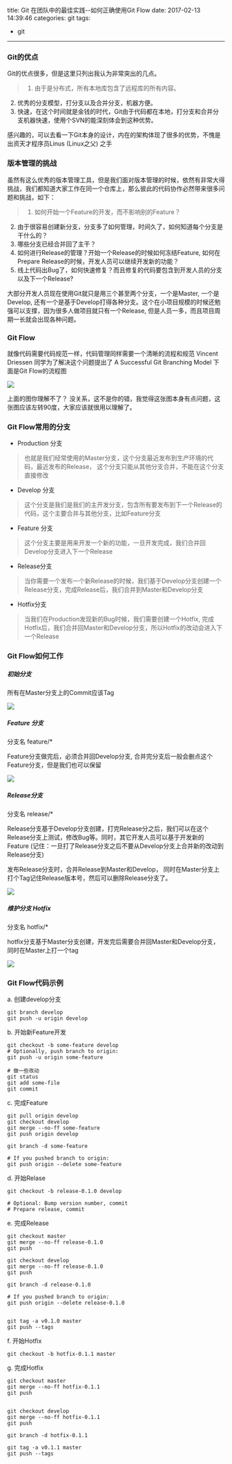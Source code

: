 title: Git 在团队中的最佳实践--如何正确使用Git Flow
date: 2017-02-13 14:39:46
categories: git
tags:
- git
---

### Git的优点

Git的优点很多，但是这里只列出我认为非常突出的几点。

>1. 由于是分布式，所有本地库包含了远程库的所有内容。
2. 优秀的分支模型，打分支以及合并分支，机器方便。
3. 快速，在这个时间就是金钱的时代，Git由于代码都在本地，打分支和合并分支机器快速，使用个SVN的能深刻体会到这种优势。

感兴趣的，可以去看一下Git本身的设计，内在的架构体现了很多的优势，不愧是出资天才程序员Linus (Linux之父) 之手


### 版本管理的挑战

虽然有这么优秀的版本管理工具，但是我们面对版本管理的时候，依然有非常大得挑战，我们都知道大家工作在同一个仓库上，那么彼此的代码协作必然带来很多问题和挑战，如下：

>1. 如何开始一个Feature的开发，而不影响别的Feature？
2. 由于很容易创建新分支，分支多了如何管理，时间久了，如何知道每个分支是干什么的？
3. 哪些分支已经合并回了主干？
4. 如何进行Release的管理？开始一个Release的时候如何冻结Feature, 如何在Prepare Release的时候，开发人员可以继续开发新的功能？
5. 线上代码出Bug了，如何快速修复？而且修复的代码要包含到开发人员的分支以及下一个Release?

大部分开发人员现在使用Git就只是用三个甚至两个分支，一个是Master, 一个是Develop, 还有一个是基于Develop打得各种分支。这个在小项目规模的时候还勉强可以支撑，因为很多人做项目就只有一个Release, 但是人员一多，而且项目周期一长就会出现各种问题。


### Git Flow

就像代码需要代码规范一样，代码管理同样需要一个清晰的流程和规范
Vincent Driessen 同学为了解决这个问题提出了 A Successful Git Branching Model
下面是Git Flow的流程图

![](http://cdn1.anyuzhe.com/png/o_git-flow-nvie.png)

上面的图你理解不了？ 没关系，这不是你的错，我觉得这张图本身有点问题，这张图应该左转90度，大家应该就很用以理解了。


### Git Flow常用的分支

* Production 分支

>也就是我们经常使用的Master分支，这个分支最近发布到生产环境的代码，最近发布的Release， 这个分支只能从其他分支合并，不能在这个分支直接修改

* Develop 分支

>这个分支是我们是我们的主开发分支，包含所有要发布到下一个Release的代码，这个主要合并与其他分支，比如Feature分支

* Feature 分支

>这个分支主要是用来开发一个新的功能，一旦开发完成，我们合并回Develop分支进入下一个Release

* Release分支

>当你需要一个发布一个新Release的时候，我们基于Develop分支创建一个Release分支，完成Release后，我们合并到Master和Develop分支

* Hotfix分支

>当我们在Production发现新的Bug时候，我们需要创建一个Hotfix, 完成Hotfix后，我们合并回Master和Develop分支，所以Hotfix的改动会进入下一个Release


### Git Flow如何工作

##### 初始分支

所有在Master分支上的Commit应该Tag

![](http://cdn1.anyuzhe.com/png/o_git-workflow-release-cycle-1historical.png)



##### Feature 分支

分支名 feature/*

Feature分支做完后，必须合并回Develop分支, 合并完分支后一般会删点这个Feature分支，但是我们也可以保留

![](http://cdn1.anyuzhe.com/png/o_git-workflow-release-cycle-2feature.png)



##### Release分支

分支名 release/*

Release分支基于Develop分支创建，打完Release分之后，我们可以在这个Release分支上测试，修改Bug等。同时，其它开发人员可以基于开发新的Feature (记住：一旦打了Release分支之后不要从Develop分支上合并新的改动到Release分支)

发布Release分支时，合并Release到Master和Develop， 同时在Master分支上打个Tag记住Release版本号，然后可以删除Release分支了。

![](http://cdn1.anyuzhe.com/png/o_git-workflow-release-cycle-3release.png)



##### 维护分支 Hotfix

分支名 hotfix/*

hotfix分支基于Master分支创建，开发完后需要合并回Master和Develop分支，同时在Master上打一个tag

![](http://cdn1.anyuzhe.com/png/o_git-workflow-release-cycle-4maintenance.png)




### Git Flow代码示例

a. 创建develop分支

```
git branch develop
git push -u origin develop  
```

b. 开始新Feature开发

```
git checkout -b some-feature develop
# Optionally, push branch to origin:
git push -u origin some-feature    

# 做一些改动    
git status
git add some-file
git commit
```

c. 完成Feature

```
git pull origin develop
git checkout develop
git merge --no-ff some-feature
git push origin develop

git branch -d some-feature

# If you pushed branch to origin:
git push origin --delete some-feature  
```

d. 开始Relase

```
git checkout -b release-0.1.0 develop

# Optional: Bump version number, commit
# Prepare release, commit
```

e. 完成Release

```
git checkout master
git merge --no-ff release-0.1.0
git push

git checkout develop
git merge --no-ff release-0.1.0
git push

git branch -d release-0.1.0

# If you pushed branch to origin:
git push origin --delete release-0.1.0   


git tag -a v0.1.0 master
git push --tags
```

f. 开始Hotfix

```
git checkout -b hotfix-0.1.1 master  
```

g. 完成Hotfix

```
git checkout master
git merge --no-ff hotfix-0.1.1
git push


git checkout develop
git merge --no-ff hotfix-0.1.1
git push

git branch -d hotfix-0.1.1

git tag -a v0.1.1 master
git push --tags
```